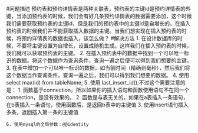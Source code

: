 #问题描述
	预约表和预约详情表是两种关联表，预约表的主键id是预约详情表的外键，当添加预约表的时候，我们会有好几条预约详情表的数据需要添加，这个时候我们需要获取预约表的主键id，但是我们的预约表中的主键id是自增长的，在插入预约表的时候我们并不能获取插入数据的主键。当我们想实现在插入预约表的时候，将预约详情表的数据也插入，该怎么做？
#解决方法
	1. 在设计数据库的时候，不要将主键设置为自增长，设置成随机生成。这样我们在插入预约表的时候，我们就可以获取预约表的主键。
	2. 在插入预约表中的数据中找到一个可以唯一标识的数据。将这个数据作为查询条件，查询一遍之后便可以得到我们想要的主键。
	3. 在表中增加一个可以唯一标识的数据，如当前时间（精确到毫秒），然后我们将这个数据当作查询条件，查询一遍之后，我们可以得到我们想要的数据。
	4. 使用select max(id) from tableName;
	5. 使用 last_insert_id();不过这个需要注意的是：
		1. 函数基于connection，所以如果你的插入语句和函数使用语句不在同一个connection，是没有效果的。
		2. 函数是与表无关的，如果在a表插入一条语句，在b表插入一条语句，使用函数后，是返回b表中的主键值
		3. 使用insert语句插入多条，返回插入第一条的主键值

	6. 使用mysql的全局参数：@@identity